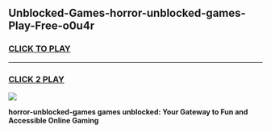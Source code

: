 
## Unblocked-Games-horror-unblocked-games-Play-Free-o0u4r
<h3>
<a href="https://premium76.site?title=horror-unblocked-games&ref=18A1">CLICK TO PLAY</a></h3>
<hr>

<h3>
<a href="https://premium76.site?title=horror-unblocked-games&ref=18A1">CLICK 2 PLAY</a>
  
</h3>

<a href="https://premium76.site?title=horror-unblocked-games&ref=18A1"><img src="https://clearcache.store/games.png"></a>


**horror-unblocked-games games unblocked: Your Gateway to Fun and Accessible Online Gaming**
